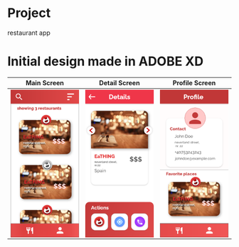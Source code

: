 # Project
restaurant app

# Initial design made in ADOBE XD

| Main Screen | Detail Screen | Profile Screen |
| --------------- | --------------- | --------------- |
| <img align="right" width="200" src="design/MAIN%20SCREEN.png"> | <img align="right" width="200" src="design/DETAIL%20SCREEN.png"> | <img align="right" width="200" src="design/PROFILE%20SCREEN.png"> |

